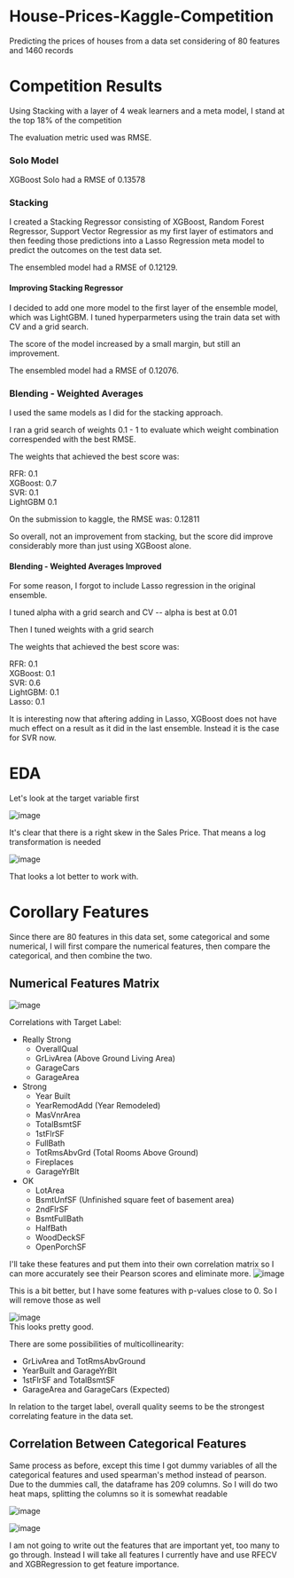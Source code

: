 # House-Prices-Kaggle-Competition

Predicting the prices of houses from a data set considering of 80 features and 1460 records

# Competition Results

Using Stacking with a layer of 4 weak learners and a meta model, I stand at the top 18% of the competition

The evaluation metric used was RMSE.

### Solo Model

XGBoost Solo had a RMSE of 0.13578

### Stacking  

I created a Stacking Regressor consisting of XGBoost, Random Forest Regressor, Support Vector Regressior as my first layer of estimators and then feeding those predictions into a Lasso Regression meta model to predict the outcomes on the test data set.

The ensembled model had a RMSE of 0.12129.

#### Improving Stacking Regressor

I decided to add one more model to the first layer of the ensemble model, which was LightGBM. I tuned hyperparmeters using the train data set with CV and a grid search.

The score of the model increased by a small margin, but still an improvement.

The ensembled model had a RMSE of 0.12076.

### Blending - Weighted Averages

I used the same models as I did for the stacking approach.

I ran a grid search of weights 0.1 - 1 to evaluate which weight combination correspended with the best RMSE.

The weights that achieved the best score was:

RFR: 0.1  
XGBoost: 0.7  
SVR: 0.1  
LightGBM 0.1  

On the submission to kaggle, the RMSE was: 0.12811

So overall, not an improvement from stacking, but the score did improve considerably more than just using XGBoost alone.

#### Blending - Weighted Averages Improved

For some reason,  I forgot to include Lasso regression in the original ensemble.

I tuned alpha with a grid search and CV -- alpha is best at 0.01

Then I tuned weights with a grid search  

The weights that achieved the best score was:  

RFR: 0.1  
XGBoost: 0.1  
SVR: 0.6  
LightGBM: 0.1  
Lasso: 0.1  

It is interesting now that aftering adding in Lasso, XGBoost does not have much effect on a result as it did in the last ensemble. Instead it is the case for SVR now.

# EDA
Let's look at the target variable first

![image](Charts/TargetDistribution.png)

It's clear that there is a right skew in the Sales Price. That means a log transformation is needed

![image](Charts/TargetDistribution_Log.png)

That looks a lot better to work with.

# Corollary Features
Since there are 80 features in this data set, some categorical and some numerical, I will first compare the numerical features, then compare the categorical, and then combine the two.

## Numerical Features Matrix
![image](Charts/NumericalCorr.png)

Correlations with Target Label:  
- Really Strong
    - OverallQual
    - GrLivArea (Above Ground Living Area)
    - GarageCars
    - GarageArea
- Strong
    - Year Built
    - YearRemodAdd (Year Remodeled)
    - MasVnrArea
    - TotalBsmtSF
    - 1stFlrSF
    - FullBath
    - TotRmsAbvGrd (Total Rooms Above Ground)
    - Fireplaces
    - GarageYrBlt
- OK
    - LotArea
    - BsmtUnfSF (Unfinished square feet of basement area)
    - 2ndFlrSF
    - BsmtFullBath
    - HalfBath
    - WoodDeckSF
    - OpenPorchSF  

I'll take these features and put them into their own correlation matrix so I can more accurately see their Pearson scores and eliminate more.
![image](Charts/StrongerNumericalCorrs.png)  

This is a bit better, but I have some features with p-values close to 0. So I will remove those as well

![image](Charts/StrongestNumericalCorrelatingFeaturesToTargetLabel.png)  
This looks pretty good.  

There are some possibilities of multicollinearity:
- GrLivArea and TotRmsAbvGround
- YearBuilt and GarageYrBlt
- 1stFlrSF and TotalBsmtSF
- GarageArea and GarageCars (Expected) 

In relation to the target label, overall quality seems to be the strongest correlating feature in the data set.

## Correlation Between Categorical Features
Same process as before, except this time I got dummy variables of all the categorical features and used spearman's method instead of pearson.  
Due to the dummies call, the dataframe has 209 columns. So I will do two heat maps, splitting the columns so it is somewhat readable

![image](Charts/CategoricalCorr_Col_0_100.png)  

![image](Charts/CategoricalCorr_Col_101_209.png)  

I am not going to write out the features that are important yet, too many to go through. Instead I will take all features I currently have and use RFECV and XGBRegression to get feature importance.
